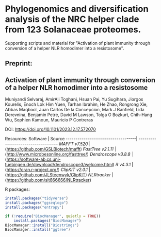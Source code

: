 # Phylogenomics and diversification analysis of the NRC helper clade from 123 Solanaceae proteomes.

Supporting scripts and material for "Activation of plant immunity through conversion of a helper NLR homodimer into a resistosome".


Preprint:
------------------------------------
## Activation of plant immunity through conversion of a helper NLR homodimer into a resistosome
Muniyandi Selvaraj, AmirAli Toghani, Hsuan Pai, Yu Sugihara, Jiorgos Kourelis, Enoch Lok Him Yuen, Tarhan Ibrahim, He Zhao, Rongrong Xie, Abbas Maqbool, Juan Carlos De la Concepcion, Mark J Banfield, Lida Derevnina, Benjamin Petre, David M Lawson, Tolga O Bozkurt, Chih-Hang Wu, Sophien Kamoun, Mauricio P Contreras

DOI: https://doi.org/10.1101/2023.12.17.572070





Resources:
Software                            | Source
------------------------------------| ------------------------------------
*MAFFT v7.520*                      | (https://github.com/GSLBiotech/mafft)
*FastTree v2.1.11*                  | (http://www.microbesonline.org/fasttree/)
*Dendroscope v3.8.8*                | (https://software-ab.cs.uni-tuebingen.de/download/dendroscope3/welcome.html)
*R v4.3.1*                          | (https://cran.r-project.org/)
*ClipKIT v2.0.1*                    | (https://github.com/JLSteenwyk/ClipKIT)
*NLRtracker*                        | (https://github.com/slt666666/NLRtracker)

R packages:
```R
install.packages("tidyverse")
install.packages("ggseqlogo")
install.packages("entropy")

if (!require("BiocManager", quietly = TRUE))
    install.packages("BiocManager")
BiocManager::install("Biostrings")
BiocManager::install("ggtree")
```
